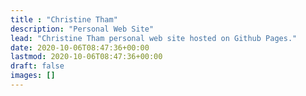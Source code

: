 ```yaml
---
title : "Christine Tham"
description: "Personal Web Site"
lead: "Christine Tham personal web site hosted on Github Pages."
date: 2020-10-06T08:47:36+00:00
lastmod: 2020-10-06T08:47:36+00:00
draft: false
images: []
---
```

